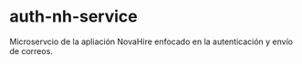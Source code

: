 # auth-nh-service
Microservcio de la apliación NovaHire enfocado en la autenticación y envío de correos.
